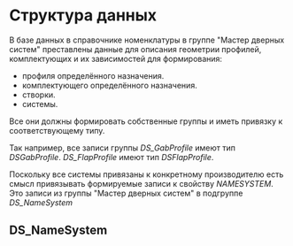 # Структура данных

В базе данных в справочнике номенклатуры в группе "Мастер дверных систем" преставлены данные для описания геометрии профилей, комплектующих и их зависимостей для формирования:

- профиля определённого назначения.
- комплектующего определённого назначения.
- створки.
- системы.

Все они должны формировать собственные группы и иметь привязку к соответствующему типу.

Так например, все записи группы *DS_GabProfile* имеют тип *DSGabProfile*.
*DS_FlapProfile* имеют тип *DSFlapProfile*.

Поскольку все системы привязаны к конкретному производителю есть смысл привязывать формируемые записи к свойству *NAMESYSTEM*.
Это записи из группы "Мастер дверных систем" в подгруппе *DS_NameSystem*

## DS_NameSystem
